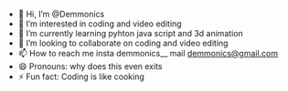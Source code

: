 - 👋 Hi, I’m @Demmonics
- 👀 I’m interested in coding and video editing 
- 🌱 I’m currently learning pyhton java script and 3d animation 
- 💞️ I’m looking to collaborate on coding and video editing 
- 📫 How to reach me insta  demmonics__ mail demmonics@gmail.com
- 😄 Pronouns: why does this even exits
- ⚡ Fun fact: Coding is like cooking 

<!---
Demmonics/Demmonics is a ✨ special ✨ repository because its `README.md` (this file) appears on your GitHub profile.
You can click the Preview link to take a look at your changes.
--->
